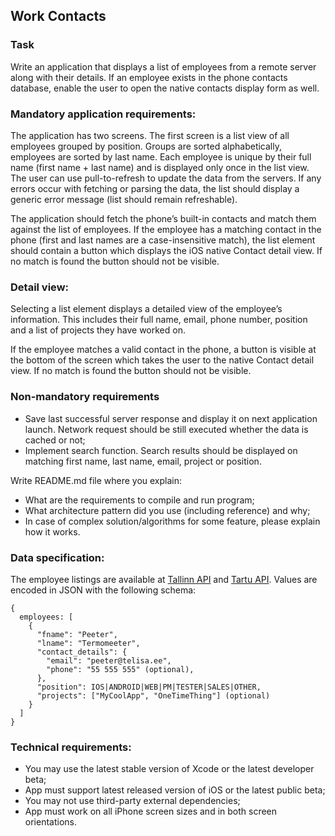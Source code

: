 ## Work Contacts

### Task

Write an application that displays a list of employees from a remote server along with their details. If an employee exists in the phone contacts database, enable the user to open the native contacts display form as well.


### Mandatory application requirements:

The application has two screens. The first screen is a list view of all employees grouped by position. Groups are sorted alphabetically, employees are sorted by last name. Each employee is unique by their full name (first name + last name) and is displayed only once in the list view.
The user can use pull-to-refresh to update the data from the servers. If any errors occur with fetching or parsing the data, the list should display a generic error message (list should remain refreshable).

The application should fetch the phone’s built-in contacts and match them against the list of employees. If the employee has a matching contact in the phone (first and last names are a case-insensitive match), the list element should contain a button which displays the iOS native Contact detail view. If no match is found the button should not be visible.

### Detail view:

Selecting a list element displays a detailed view of the employee’s information. This includes their full name, email, phone number, position and a list of projects they have worked on.

If the employee matches a valid contact in the phone, a button is visible at the bottom of the screen which takes the user to the native Contact detail view. If no match is found the button should not be visible.

### Non-mandatory requirements

- Save last successful server response and display it on next application launch. Network request should be still executed whether the data is cached or not;
- Implement search function. Search results should be displayed on matching first name, last name, email, project or position.

Write README.md file where you explain:

- What are the requirements to compile and run program;
- What architecture pattern did you use (including reference) and why;
- In case of complex solution/algorithms for some feature, please explain how it works.

### Data specification:

The employee listings are available at [Tallinn API](https://tallinn-jobapp.aw.ee/employee_list) and [Tartu API](https://tartu-jobapp.aw.ee/employee_list). Values are encoded in JSON with the following schema:

```
{
  employees: [
    {
      "fname": "Peeter",
      "lname": "Termomeeter",
      "contact_details": {
        "email": "peeter@telisa.ee",
        "phone": "55 555 555" (optional),
      },
      "position": IOS|ANDROID|WEB|PM|TESTER|SALES|OTHER,
      "projects": ["MyCoolApp", "OneTimeThing"] (optional)
    }
  ]
}
```

### Technical requirements:

- You may use the latest stable version of Xcode or the latest developer beta;
- App must support latest released version of iOS or the latest public beta;
- You may not use third-party external dependencies;
- App must work on all iPhone screen sizes and in both screen orientations.

